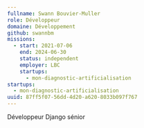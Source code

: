 ```yaml
---
fullname: Swann Bouvier-Muller
role: Développeur
domaine: Développement
github: swannbm
missions:
  - start: 2021-07-06
    end: 2024-06-30
    status: independent
    employer: LBC
    startups:
      - mon-diagnostic-artificialisation
startups:
  - mon-diagnostic-artificialisation
uuid: 87ff5f07-56dd-4d20-a620-8033b097f767
---
```

Développeur Django sénior
